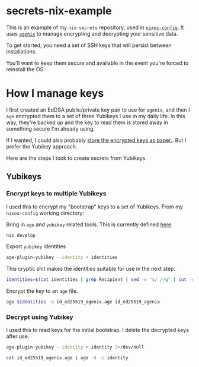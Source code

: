 # secrets-nix-example
This is an example of my `nix-secrets` repository, used in [`nixos-config`](https://github.com/dustinlyons/nixos-config/). It uses [`agenix`](https://github.com/ryantm/agenix) to manage encrypting and decrypting your sensitive data.

To get started, you need a set of SSH keys that will persist between installations. 

You'll want to keep them secure and available in the event you're forced to reinstall the OS.

# How I manage keys
I first created an EdDSA public/private key pair to use for `agenix`, and then I `age` encrypted them to a set of three Yubikeys I use in my daily life. In this way, they're backed up and the key to read them is stored away in something secure I'm already using.

If I wanted, I could also probably [store the encrypted keys as paper.](https://www.jabberwocky.com/software/paperkey/). But I prefer the Yubikey approach.

Here are the steps I took to create secrets from Yubikeys.

## Yubikeys
### Encrypt keys to multiple Yubikeys
I used this to encrypt my "bootstrap" keys to a set of Yubikeys. From my `nixos-config` working directory:

Bring in `age` and `yubikey` related tools. This is currently defined [here](https://github.com/dustinlyons/nixos-config/blob/main/flake.nix#L44).
```sh
nix develop
```

Export `yubikey` identities
```sh
age-plugin-yubikey --identity > identities
```

This cryptic shit makes the identities suitable for use in the next step.
```sh
identities=$(cat identities | grep Recipient | sed -e "s/ //g" | cut -d':' -f2 | sed -e 's/^age\(.*\)/ -r age\1/g'  | tr -d '\n')
```

Encrypt the key to an `age` file.
```sh
age $identities -o id_ed25519_agenix.age id_ed25519_agenix
```

### Decrypt using Yubikey
I used this to read keys for the initial bootstrap. I delete the decrypted keys after use.
```sh
age-plugin-yubikey --identity > identity 2>/dev/null
```
```sh
cat id_ed25519_agenix.age | age -d -i identity
```
